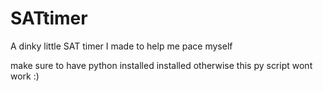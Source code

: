 # SATtimer
A dinky little SAT timer I made to help me pace myself

make sure to have python installed installed otherwise this py script wont work :)
